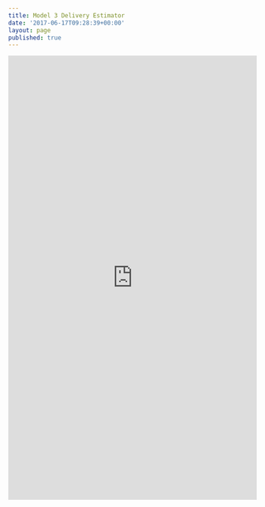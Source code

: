 ```yaml
---
title: Model 3 Delivery Estimator
date: '2017-06-17T09:28:39+00:00'
layout: page
published: true
---
```

<iframe frameborder="0" marginheight="0" marginwidth="0" allowtransparency="true" class="tableauViz" style="display: block; width: 100%; height: 900px; margin: 0px; padding: 0px; border: none;" width="100%" height="900px" src="https://public.tableau.com/views/M3DeliveryEstimator/ChooseOptions?:embed=y&:showVizHome=no&:hoswidtt_url=https%3A%2F%2Fpublic.tableau.com%2F&:tabs=yes&:toolbar=yes&:animate_transition=yes&:display_static_image=no&:display_spinner=no&:display_overlay=yes&:display_count=yes"></iframe>